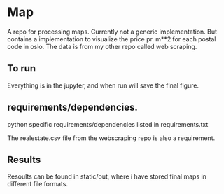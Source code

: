 # Map 

A repo for processing maps. Currently not a generic implementation. But contains a implementation to visualize the price pr. m**2 for each postal code in oslo. The data is from my other repo called web scraping.

## To run

Everything is in the jupyter, and when run will save the final figure. 

## requirements/dependencies.

python specific requirements/dependencies listed in requirements.txt

The realestate.csv file from the webscraping repo is also a requirement.

## Results

Resoults can be found in static/out, where i have stored final maps in different file formats.
